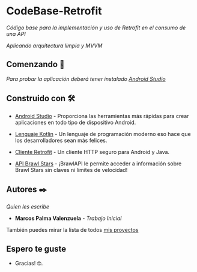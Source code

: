 # CodeBase-Retrofit

_Código base para la implementación y uso de Retrofit en el consumo de una API_

_Aplicando arquitectura limpia y MVVM_

## Comenzando 🚀

_Para probar la aplicación deberá tener instalado [Android Studio](https://developer.android.com/)_

## Construido con 🛠️

* [Android Studio](https://developer.android.com/) - Proporciona las herramientas más rápidas
para crear aplicaciones en todo tipo de dispositivo Android.

* [Lenguaje Kotlin](https://kotlinlang.org/) - Un lenguaje de programación moderno
eso hace que los desarrolladores sean más felices.

* [Cliente Retrofit](https://square.github.io/retrofit/) - Un cliente HTTP seguro para Android y Java.

* [API Brawl Stars](https://brawlapi.com/#/) - ¡BrawlAPI le permite acceder a información sobre Brawl 
Stars sin claves ni límites de velocidad!

## Autores ✒️

_Quien les escribe_

* **Marcos Palma Valenzuela** - *Trabajo Inicial* 

También puedes mirar la lista de todos [mis proyectos](https://github.com/MALPV)

## Espero te guste
* Gracias! 🤓.

